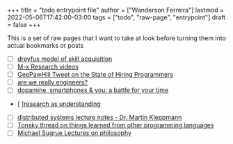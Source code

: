 +++
title = "todo entrypoint file"
author = ["Wanderson Ferreira"]
lastmod = 2022-05-06T17:42:00-03:00
tags = ["todo", "raw-page", "entrypoint"]
draft = false
+++

This is a set of raw pages that I want to take at look before turning them into
actual bookmarks or posts

-   [ ] [dreyfus model of skill acquisition](https://en.wikipedia.org/wiki/Dreyfus_model_of_skill_acquisition)
-   [ ] [M-x Research videos](https://www.youtube.com/channel/UCNup6IsUwrqiDpl3aIlOV6A)
-   [ ] [GeePawHill Tweet on the State of Hiring Programmers](https://twitter.com/GeePawHill/status/1513371319911469057)
-   [ ] [are we really engineers?](https://hillelwayne.com/post/are-we-really-engineers/)
-   [ ] [dopamine, smartphones &amp; you: a battle for your time](https://sitn.hms.harvard.edu/flash/2018/dopamine-smartphones-battle-time/)
-   [ ][research as understanding](https://kanjun.me/writing/research-as-understanding)
-   [ ] [distributed systems lecture notes - Dr. Martin Kleppmann](https://www.cl.cam.ac.uk/teaching/2122/ConcDisSys/dist-sys-notes.pdf)
-   [ ] [Tonsky thread on things learned from other programming languages](https://twitter.com/nikitonsky/status/1443605908609806341)
-   [ ] [Michael Sugrue Lectures on philosophy](https://www.youtube.com/channel/UCFaYLR_1aryjfB7hLrKGRaQ)
